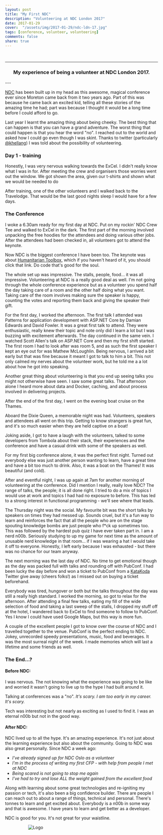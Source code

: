 ```yaml
---
layout: post
title: "My First NDC"
description: "Volunteering at NDC London 2017"
date: 2017-01-29
cover:  "/assets/img/2017-01-29/ndc-ldn-17.jpg"
tags: [conference, volunteer, volunteering]
comments: false
share: true
---
```


<br/>

----
<center>
<h3>My experience of being a volunteer at NDC London 2017.</h3>
</center>
--- 
<br/>

[NDC](http://ndc-london.com/) has been built up in my head as this awesome, magical conference ever since Moreton came back from it two years ago. Part of this was because he came back an excited kid, telling all these stories of the amazing time he had; part was because I thought it would be a long time before I could afford to go.

Last year I learnt the amazing thing about being cheeky. The best thing that can happen is that you can have a grand adventure. The worst thing that could happen is that you hear the word "no". I reached out to the world and asked how I could go even though I was skint. Thanks to twitter (particularly [@khellang](https://twitter.com/khellang)) I was told about the possibility of volunteering.

### Day 1 - training
Honestly, I was very nervous walking towards the ExCel. I didn't really know what I was in for. After meeting the crew and organisers those worries  went out the window. We got shown the area, given our t-shirts and shown what we would be needed to do 
 
After training, one of the other volunteers and I walked back to the Travelodge. That would be the last good nights sleep I would have for a few days.

### The Conference

I woke a 6.30am ready for my first day at NDC. Put on my rockin' NDC Crew Tee and walked to ExCel in the dark. The first part of the morning involved unpacking the free hoodies for the attendees and doing various other jobs. After the attendees had been checked in, all volunteers got to attend the keynote.

Now NDC is the biggest conference I have been too. The keynote was about [Humanitarian Toolbox](http://www.htbox.org/), which if you haven't heard of it, you should click that link. Do code that's good for the soul. 

The whole set up was impressive. The stalls, people, food... it was all impressive. Volunteering at NDC is a really good deal as well. I'm not going through the whole conference experience but as a volunteer you spend half the day taking care of a room and the other half doing what you want. Taking care of the room involves making sure the speaker is happy, counting the votes and reporting them back and giving the speaker their gift.

For the first day, I worked the afternoon. The first talk I attended was Patterns for application development with ASP.NET Core by Damian Edwards and David Fowler. It was a great first talk to attend. They were enthusiastic, really knew their topic and note only did I learn a lot but I was buzzing with excitement afterwards. The day continued in the same vein. I watched Scott Allen's talk on ASP.NET Core and then my first shift started. The first room I had to look after was room 5, and as such the first speaker I kept an eye out for was Mathew McLoughlin. Being nervous, I arrived a bit early but that was fine because it meant I got to talk to him a bit. This not only calmed my nerves about the volunteer work, but he told me a a lot about how he got into speaking.


Another great thing about volunteering is that you end up seeing talks you might not otherwise have seen. I saw some great talks. That afternoon alone I heard more about data and Docker, caching, and about process involved in delivering projects.

After the end of the first day, I went on the evening boat cruise on the Thames. 

Aboard the Dixie Queen, a memorable night was had. Volunteers, speakers and attendees all went on this trip. Getting to know strangers is great fun, and it's so much easier when they are held captive on a boat! 

Joking aside, I got to have a laugh with the volunteers, talked to some developers from Tombola about their stack, their experiences and the conference and have a casual drink with some of the speakers as well.

For my first big conference alone, it was the perfect first night. Turned out everybody else was just another person wanting to learn, have a great time and have a bit too much to drink. Also, it was a boat on the Thames! It was beautiful (and cold).

After and eventful night, I was up again at 7am for another morning of volunteering at the conference. Did I mention I really, really love NDC? The range of talks, the people; it is all done right. I tried to do a mix of topics I would use at work and topics I had had no exposure to before. This has led to a strong interest in functional programming - we'll see where that leads.

The Thursday night was the social. My favourite bit was the short talks by speakers on times they had messed up. Sounds cruel, but it's a fun way to learn and reinforces the fact that all the people who are on the stage spouting knowledge bombs are just people who f*ck up sometimes too. This was followed by the hardest pub quiz I have ever taken part in. I am a nerd n00b. Seriously studying to up my game for next time as the amount of unusable nerd knowledge in that room... if I was wearing a hat I would take it off to everyone. Honestly, I left early because I was exhausted - but there was no chance for our team anyway.

The next morning was the last day of NDC. No time to get emotional though as the day was packed full with talks and rounding off with PubConf. I had been lucky the day before and won a ticket to PubConf from a [KataKoda](https://katacoda.com/) Twitter give away (cheers folks!) as I missed out on buying a ticket beforehand.

Everybody was tired, hungover or both but the talks throughout the day was still a really high standard. I worked the morning, so got to relax for the afternoon. After attending a final few talks, eating my fill of the wide selection of food and taking a last sweep of the stalls, I dropped my stuff off at the hotel, I wandered back to ExCel to find someone to follow to PubConf. Yes I know I could have used Google Maps, but this way is more fun.

A couple of the excellent people I got to know over the course of NDC and I travelled together to the venue. PubConf is the perfect ending to NDC. Jokey, unrecorded speedy presentations, music, food and beverages. It was the most surreal night of the week. I made memories which will last a lifetime and some friends as well.

### The End...?

#### Before NDC: 
I was nervous. The not knowing what the experience was going to be like and worried it wasn't going to live up to the hype I had built around it.

Talking at conferences was a "no".  _It's scary. I am too early in my career. It's scary._

Tech was interesting but not nearly as exciting as I used to find it. I was an eternal n00b but not in the good way.

#### After NDC: 
NDC lived up to all the hype. It's an amazing experience. It's not just about the learning experience but also about the community. Going to NDC was also great personally. Since NDC a week ago: 

* _I've already signed up for NDC Oslo as a volunteer_
* _I'm in the process of writing my first CFP - with help from people I met at NDC_
* _Being scared is not going to stop me again_
* _I've had to try and lose ALL the weight gained from the excellent food_

Along with learning about some great technologies and re-igniting my passion or tech, it's also been a big confidence builder. There are people I can reach out to about a range of things, technical and personal. There's tonnes to learn and get excited about. Everybody is a n00b in some way and that is awesome. I have years to learn and get better as a developer.

NDC is good for you. It's not great for your waistline.


<div style="text-align:center; width:20%; margin-left: 10%;" markdown="1">
<img src="{{site.baseurl}}/assets/img/logo.png" alt="Logo">
</div>